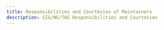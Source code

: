 ```yaml
---
title: Responsibilities and Courtesies of Maintainers
description: SIG/WG/TAG Responsibilities and Courtesies
---
```


